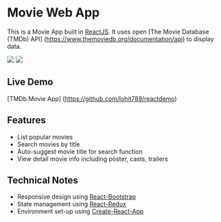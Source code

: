 # Movie Web App

This is a Movie App built in [ReactJS](http://facebook.github.io/react/index.html).
It uses open [The Movie Database (TMDb) API] (https://www.themoviedb.org/documentation/api) to display data.

![](https://github.com/lohit789/reactdemo/blob/master/docs/images/screencapture-main.png)
![](https://github.com/lohit789/reactdemo/blob/master/docs/images/screencapture-detail.png)

## Live Demo
[TMDb Movie App] (https://github.com/lohit789/reactdemo)

## Features

* List popular movies
* Search movies by title
* Auto-suggest movie title for search function
* View detail movie info including poster, casts, trailers

## Technical Notes

* Responsive design using [React-Bootstrap](https://react-bootstrap.github.io/)
* State management using [React-Redux](https://github.com/reactjs/react-redux)
* Environment set-up using [Create-React-App](https://github.com/facebookincubator/create-react-app)
